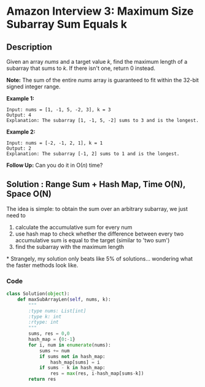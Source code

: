 # Amazon Interview 3: Maximum Size Subarray Sum Equals k 

## Description

Given an array *nums* and a target value *k*, find the maximum length of a subarray that sums to *k*. If there isn't one, return 0 instead.

**Note:**
The sum of the entire *nums* array is guaranteed to fit within the 32-bit signed integer range.

**Example 1:**

```
Input: nums = [1, -1, 5, -2, 3], k = 3
Output: 4 
Explanation: The subarray [1, -1, 5, -2] sums to 3 and is the longest.
```

**Example 2:**

```
Input: nums = [-2, -1, 2, 1], k = 1
Output: 2 
Explanation: The subarray [-1, 2] sums to 1 and is the longest.
```

**Follow Up:**
Can you do it in O(*n*) time?



## Solution : Range Sum + Hash Map, Time O(N), Space O(N)

The idea is simple: to obtain the sum over an arbitrary subarray, we just need to 

1. calculate the accumulative sum for every num
2. use hash map to check whether the difference between every two accumulative sum is equal to the target (similar to 'two sum')
3. find the subarray with the maximum length

\* Strangely, my solution only beats like 5% of solutions... wondering what the faster methods look like.

### Code

```python
class Solution(object):
    def maxSubArrayLen(self, nums, k):
        """
        :type nums: List[int]
        :type k: int
        :rtype: int
        """
        sums, res = 0,0
        hash_map = {0:-1}
        for i, num in enumerate(nums):
            sums += num
            if sums not in hash_map:
                hash_map[sums] = i
            if sums - k in hash_map:
                res = max(res, i-hash_map[sums-k])
        return res
```

